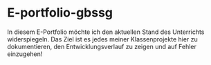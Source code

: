 # E-portfolio-gbssg
In diesem E-Portfolio möchte ich den aktuellen Stand des Unterrichts widerspiegeln. Das Ziel ist es jedes meiner Klassenprojekte hier zu dokumentieren, den Entwicklungsverlauf zu zeigen und auf Fehler einzugehen! 

